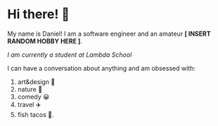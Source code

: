# Hi there! 👋

My name is Daniel!  I am a software engineer and an amateur **[ INSERT RANDOM HOBBY HERE ]**.

*I am currently a student at Lambda School*

I can have a conversation about anything and am obsessed with:
1. art&design 📐
2. nature 🌳
3. comedy :grinning:
4. travel :airplane:
5. fish tacos :taco:.


<!--
**danielbkim/danielbkim** is a ✨ _special_ ✨ repository because its `README.md` (this file) appears on your GitHub profile.

Here are some ideas to get you started:

- 🔭 I’m currently working on ...
- 🌱 I’m currently learning ...
- 👯 I’m looking to collaborate on ...
- 🤔 I’m looking for help with ...
- 💬 Ask me about ...
- 📫 How to reach me: ...
- 😄 Pronouns: ...
- ⚡ Fun fact: ...
-->

